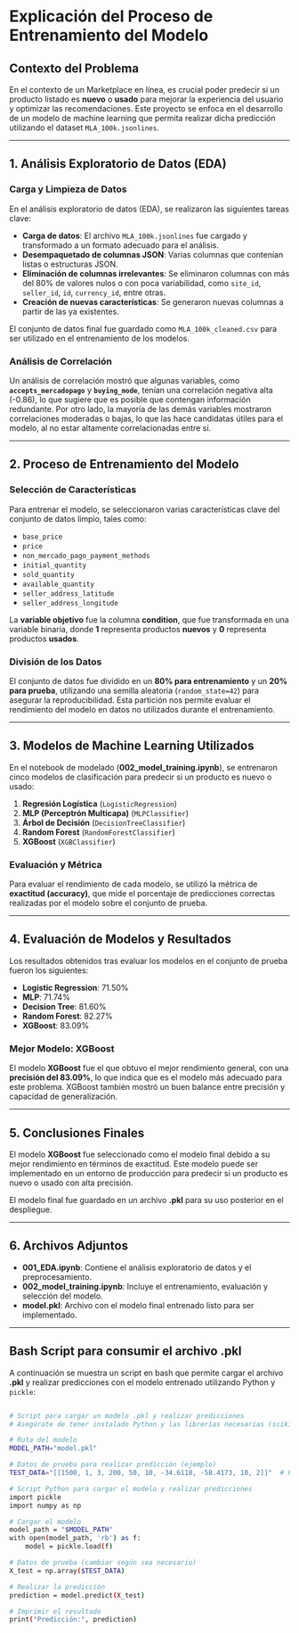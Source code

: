 # Explicación del Proceso de Entrenamiento del Modelo

## Contexto del Problema

En el contexto de un Marketplace en línea, es crucial poder predecir si un producto listado es **nuevo** o **usado** para mejorar la experiencia del usuario y optimizar las recomendaciones. Este proyecto se enfoca en el desarrollo de un modelo de machine learning que permita realizar dicha predicción utilizando el dataset `MLA_100k.jsonlines`.

---

## 1. Análisis Exploratorio de Datos (EDA)

### Carga y Limpieza de Datos

En el análisis exploratorio de datos (EDA), se realizaron las siguientes tareas clave:

- **Carga de datos**: El archivo `MLA_100k.jsonlines` fue cargado y transformado a un formato adecuado para el análisis.
- **Desempaquetado de columnas JSON**: Varias columnas que contenían listas o estructuras JSON.
- **Eliminación de columnas irrelevantes**: Se eliminaron columnas con más del 80% de valores nulos o con poca variabilidad, como `site_id`, `seller_id`, `id`, `currency_id`, entre otras.
- **Creación de nuevas características**: Se generaron nuevas columnas a partir de las ya existentes.

El conjunto de datos final fue guardado como `MLA_100k_cleaned.csv` para ser utilizado en el entrenamiento de los modelos.

### Análisis de Correlación

Un análisis de correlación mostró que algunas variables, como **`accepts_mercadopago`** y **`buying_mode`**, tenían una correlación negativa alta (-0.86), lo que sugiere que es posible que contengan información redundante. Por otro lado, la mayoría de las demás variables mostraron correlaciones moderadas o bajas, lo que las hace candidatas útiles para el modelo, al no estar altamente correlacionadas entre sí.

---

## 2. Proceso de Entrenamiento del Modelo

### Selección de Características

Para entrenar el modelo, se seleccionaron varias características clave del conjunto de datos limpio, tales como:

- `base_price`
- `price`
- `non_mercado_pago_payment_methods`
- `initial_quantity`
- `sold_quantity`
- `available_quantity`
- `seller_address_latitude`
- `seller_address_longitude`

La **variable objetivo** fue la columna **condition**, que fue transformada en una variable binaria, donde **1** representa productos **nuevos** y **0** representa productos **usados**.

### División de los Datos

El conjunto de datos fue dividido en un **80% para entrenamiento** y un **20% para prueba**, utilizando una semilla aleatoria (`random_state=42`) para asegurar la reproducibilidad. Esta partición nos permite evaluar el rendimiento del modelo en datos no utilizados durante el entrenamiento.

---

## 3. Modelos de Machine Learning Utilizados

En el notebook de modelado (**002_model_training.ipynb**), se entrenaron cinco modelos de clasificación para predecir si un producto es nuevo o usado:

1. **Regresión Logística** (`LogisticRegression`)
2. **MLP (Perceptrón Multicapa)** (`MLPClassifier`)
3. **Árbol de Decisión** (`DecisionTreeClassifier`)
4. **Random Forest** (`RandomForestClassifier`)
5. **XGBoost** (`XGBClassifier`)

### Evaluación y Métrica

Para evaluar el rendimiento de cada modelo, se utilizó la métrica de **exactitud (accuracy)**, que mide el porcentaje de predicciones correctas realizadas por el modelo sobre el conjunto de prueba.

---

## 4. Evaluación de Modelos y Resultados

Los resultados obtenidos tras evaluar los modelos en el conjunto de prueba fueron los siguientes:

- **Logistic Regression**: 71.50%
- **MLP**: 71.74%
- **Decision Tree**: 81.60%
- **Random Forest**: 82.27%
- **XGBoost**: 83.09%

### Mejor Modelo: XGBoost

El modelo **XGBoost** fue el que obtuvo el mejor rendimiento general, con una **precisión del 83.09%**, lo que indica que es el modelo más adecuado para este problema. XGBoost también mostró un buen balance entre precisión y capacidad de generalización.

---

## 5. Conclusiones Finales

El modelo **XGBoost** fue seleccionado como el modelo final debido a su mejor rendimiento en términos de exactitud. Este modelo puede ser implementado en un entorno de producción para predecir si un producto es nuevo o usado con alta precisión.

El modelo final fue guardado en un archivo **.pkl** para su uso posterior en el despliegue.

---

## 6. Archivos Adjuntos

- **001_EDA.ipynb**: Contiene el análisis exploratorio de datos y el preprocesamiento.
- **002_model_training.ipynb**: Incluye el entrenamiento, evaluación y selección del modelo.
- **model.pkl**: Archivo con el modelo final entrenado listo para ser implementado.

---

## Bash Script para consumir el archivo .pkl

A continuación se muestra un script en bash que permite cargar el archivo **.pkl** y realizar predicciones con el modelo entrenado utilizando Python y `pickle`:

```bash

# Script para cargar un modelo .pkl y realizar predicciones
# Asegúrate de tener instalado Python y las librerías necesarias (scikit-learn, pickle, numpy)

# Ruta del modelo
MODEL_PATH="model.pkl"

# Datos de prueba para realizar predicción (ejemplo)
TEST_DATA="[[1500, 1, 3, 200, 50, 10, -34.6118, -58.4173, 10, 2]]"  # Reemplazar por tus datos

# Script Python para cargar el modelo y realizar predicciones
import pickle
import numpy as np

# Cargar el modelo
model_path = "$MODEL_PATH"
with open(model_path, 'rb') as f:
    model = pickle.load(f)

# Datos de prueba (cambiar según sea necesario)
X_test = np.array($TEST_DATA)

# Realizar la predicción
prediction = model.predict(X_test)

# Imprimir el resultado
print("Predicción:", prediction)
